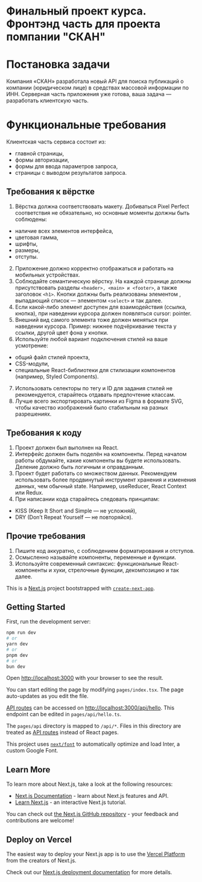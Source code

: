 # Финальный проект курса. Фронтэнд часть для проекта помпании "СКАН"
# Постановка задачи
Компания «СКАН» разработала новый API для поиска публикаций о компании (юридическом лице) в средствах массовой информации по ИНН. Серверная часть приложения уже готова, ваша задача — разработать клиентскую часть.

# Функциональные требования
Клиентская часть сервиса состоит из:

- главной страницы,
- формы авторизации,
- формы для ввода параметров запроса,
- страницы с выводом результатов запроса.
## Требования к вёрстке
1. Вёрстка должна соответствовать макету. Добиваться Pixel Perfect соответствия не обязательно, но основные моменты должны быть соблюдены:
- наличие всех элементов интерфейса,
- цветовая гамма,
- шрифты,
- размеры,
- отступы.
2. Приложение должно корректно отображаться и работать на мобильных устройствах.
3. Соблюдайте семантическую вёрстку. На каждой странице должны присутствовать разделы `<header>, <main> и <footer>`, а также заголовок `<h1>`. Кнопки должны быть реализованы элементом , выпадающий список — элементом `<select>` и так далее.
4. Если какой-либо элемент доступен для взаимодействия (ссылка, кнопка), при наведении курсора должен появляться cursor: pointer.
5. Внешний вид самого элемента тоже должен меняться при наведении курсора. Пример: нижнее подчёркивание текста у ссылки, другой цвет фона у кнопки.
6. Используйте любой вариант подключения стилей на ваше усмотрение:
- общий файл стилей проекта,
- CSS-модули,
- специальные React-библиотеки для стилизации компонентов (например, Styled Components).
7. Использовать селекторы по тегу и ID для задания стилей не рекомендуется, старайтесь отдавать предпочтение классам.
8. Лучше всего экспортировать картинки из Figma в формате SVG, чтобы качество изображений было стабильным на разных разрешениях.
## Требования к коду
1. Проект должен был выполнен на React.
2. Интерфейс должен быть поделён на компоненты. Перед началом работы обдумайте, какие компоненты вы будете использовать. Деление должно быть логичным и оправданным.
3. Проект будет работать со множеством данных. Рекомендуем использовать более продвинутый инструмент хранения и изменения данных, чем обычный state. Например, useReducer, React Context или Redux.
4. При написании кода старайтесь следовать принципам:
- KISS (Keep It Short and Simple — не усложняй),
- DRY (Don’t Repeat Yourself — не повторяйся).

## Прочие требования
1. Пишите код аккуратно, с соблюдением форматирования и отступов.
2. Осмысленно называйте компоненты, переменные и функции.
3. Используйте современный синтаксис: функциональные React-компоненты и хуки, стрелочные функции, декомпозицию и так далее.

This is a [Next.js](https://nextjs.org/) project bootstrapped with [`create-next-app`](https://github.com/vercel/next.js/tree/canary/packages/create-next-app).

## Getting Started

First, run the development server:

```bash
npm run dev
# or
yarn dev
# or
pnpm dev
# or
bun dev
```

Open [http://localhost:3000](http://localhost:3000) with your browser to see the result.

You can start editing the page by modifying `pages/index.tsx`. The page auto-updates as you edit the file.

[API routes](https://nextjs.org/docs/api-routes/introduction) can be accessed on [http://localhost:3000/api/hello](http://localhost:3000/api/hello). This endpoint can be edited in `pages/api/hello.ts`.

The `pages/api` directory is mapped to `/api/*`. Files in this directory are treated as [API routes](https://nextjs.org/docs/api-routes/introduction) instead of React pages.

This project uses [`next/font`](https://nextjs.org/docs/basic-features/font-optimization) to automatically optimize and load Inter, a custom Google Font.

## Learn More

To learn more about Next.js, take a look at the following resources:

- [Next.js Documentation](https://nextjs.org/docs) - learn about Next.js features and API.
- [Learn Next.js](https://nextjs.org/learn) - an interactive Next.js tutorial.

You can check out [the Next.js GitHub repository](https://github.com/vercel/next.js/) - your feedback and contributions are welcome!

## Deploy on Vercel

The easiest way to deploy your Next.js app is to use the [Vercel Platform](https://vercel.com/new?utm_medium=default-template&filter=next.js&utm_source=create-next-app&utm_campaign=create-next-app-readme) from the creators of Next.js.

Check out our [Next.js deployment documentation](https://nextjs.org/docs/deployment) for more details.
